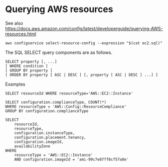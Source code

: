 # Querying AWS resources

See also https://docs.aws.amazon.com/config/latest/developerguide/querying-AWS-resources.html

```
aws configservice select-resource-config --expression "$(cat ec2.sql)"
```

The SQL SELECT query components are as follows. 
```
SELECT property [, ...]
[ WHERE condition ]
[ GROUP BY property ]
[ ORDER BY property [ ASC | DESC ] [, property [ ASC | DESC ] ...] ]
```

Examples
```
SELECT resourceId WHERE resourceType='AWS::EC2::Instance'
```

```
SELECT configuration.complianceType, COUNT(*) 
WHERE resourceType = 'AWS::Config::ResourceCompliance' 
GROUP BY configuration.complianceType  
```

```
SELECT
    resourceId,
    resourceType,
    configuration.instanceType,
    configuration.placement.tenancy,
    configuration.imageId,
    availabilityZone
WHERE
    resourceType = 'AWS::EC2::Instance'
    AND configuration.imageId = 'ami-99c7e87ff8cf57a8e'
```